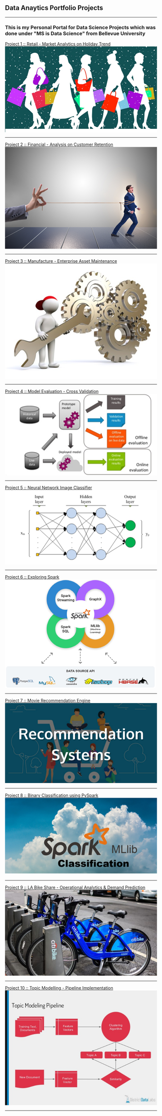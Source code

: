 ## Data Anaytics Portfolio Projects

---

### This is my Personal Portal for Data Science Projects which was done under "MS is Data Science" from Bellevue University

[Project 1 :: Retail - Market Analytics on Holiday Trend](https://github.com/rahulgupta271/DSC680_Project_1_Market_analytics_holiday_trend)
<img src="images/HolidayTrend.jpg?raw=true"/>

---
[Project 2 :: Financial - Analysis on Customer Retention](https://github.com/rahulgupta271/DSC680_Project_1_Market_analytics_holiday_trend)
<img src="images/customer-retention-8.jpg?raw=true"/>

---
[Project 3 :: Manufacture - Enterprise Asset Maintenance](https://github.com/rahulgupta271/DSC680_Project_3_Enterprise_Asset_Maintenance)
<img src="images/MachineMaintenance.jpeg?raw=true"/>

---
[Project 4 :: Model Evaluation - Cross Validation](https://github.com/rahulgupta271/rahulgupta271.github.io/blob/master/Model%20Evaluation%20-%20Cross%20Validation/README.md)
<img src="images/Evaluating_Machine_Learning_Models.png?raw=true"/>

---
[Project 5 :: Neural Network Image Classifier](https://github.com/rahulgupta271/rahulgupta271.github.io/blob/master/Neural%20Network%20Image%20Classifier/README.md)
<img src="images/Neural_Network_Classifier.png?raw=true"/>

---
[Project 6 :: Exploring Spark](https://github.com/rahulgupta271/rahulgupta271.github.io/blob/master/Spark%20Learnings/README.md)
<img src="images/apache-spark.png?raw=true"/>

---
[Project 7 :: Movie Recommendation Engine](https://github.com/rahulgupta271/rahulgupta271.github.io/blob/master/Movie%20Recommendation%20Engine/README.md)
<img src="images/Recommendation-systems.jpg?raw=true"/>

---
[Project 8 :: Binary Classification using PySpark](https://github.com/rahulgupta271/rahulgupta271.github.io/blob/master/Binary%20Classification%20using%20PySpark/README.md)
<img src="images/MLlib Classification.png?raw=true"/>

---
[Project 9 :: LA Bike Share - Operational Analytics & Demand Prediction](https://github.com/rahulgupta271/rahulgupta271.github.io/blob/master/BikeShare/README.md)
<img src="images/bikeshare.jpg?raw=true"/>

---
[Project 10 :: Topic Modelling - Pipeline Implementation](https://github.com/rahulgupta271/rahulgupta271.github.io/blob/master/TopicModeling/README.md)
<img src="images/topicmodelling.jpg?raw=true"/>

---
